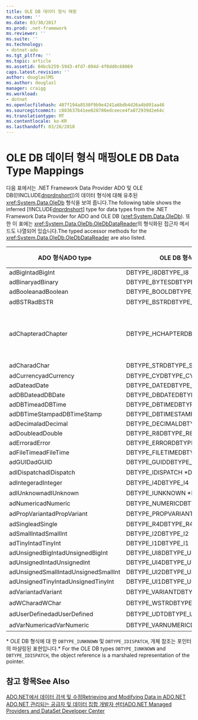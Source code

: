 ```yaml
---
title: OLE DB 데이터 형식 매핑
ms.custom: ''
ms.date: 03/30/2017
ms.prod: .net-framework
ms.reviewer: ''
ms.suite: ''
ms.technology:
- dotnet-ado
ms.tgt_pltfrm: ''
ms.topic: article
ms.assetid: 04bcb259-59d3-4fd7-894d-4f0dd0c68069
caps.latest.revision: ''
author: douglaslMS
ms.author: douglasl
manager: craigg
ms.workload:
- dotnet
ms.openlocfilehash: 407f194a8530f9b9e4241a6bdb4d26a4b891aa46
ms.sourcegitcommit: c883637b41ee028786edceece4fa872939d2e64c
ms.translationtype: MT
ms.contentlocale: ko-KR
ms.lasthandoff: 03/26/2018
---
```

# <a name="ole-db-data-type-mappings"></a><span data-ttu-id="00529-102">OLE DB 데이터 형식 매핑</span><span class="sxs-lookup"><span data-stu-id="00529-102">OLE DB Data Type Mappings</span></span>
<span data-ttu-id="00529-103">다음 표에서는 .NET Framework Data Provider ADO 및 OLE DB([!INCLUDE[dnprdnshort](../../../../includes/dnprdnshort-md.md)])의 데이터 형식에 대해 유추된 <xref:System.Data.OleDb> 형식을 보여 줍니다.</span><span class="sxs-lookup"><span data-stu-id="00529-103">The following table shows the inferred [!INCLUDE[dnprdnshort](../../../../includes/dnprdnshort-md.md)] type for data types from the .NET Framework Data Provider for ADO and OLE DB (<xref:System.Data.OleDb>).</span></span> <span data-ttu-id="00529-104">또한 이 표에는 <xref:System.Data.OleDb.OleDbDataReader>의 형식화된 접근자 메서드도 나열되어 있습니다.</span><span class="sxs-lookup"><span data-stu-id="00529-104">The typed accessor methods for the <xref:System.Data.OleDb.OleDbDataReader> are also listed.</span></span>  
  
|<span data-ttu-id="00529-105">ADO 형식</span><span class="sxs-lookup"><span data-stu-id="00529-105">ADO type</span></span>|<span data-ttu-id="00529-106">OLE DB 형식</span><span class="sxs-lookup"><span data-stu-id="00529-106">OLE DB type</span></span>|[!INCLUDE[dnprdnshort](../../../../includes/dnprdnshort-md.md)]<span data-ttu-id="00529-107"> 형식</span><span class="sxs-lookup"><span data-stu-id="00529-107"> type</span></span>|[!INCLUDE[dnprdnshort](../../../../includes/dnprdnshort-md.md)]<span data-ttu-id="00529-108">의 형식화된 접근자</span><span class="sxs-lookup"><span data-stu-id="00529-108"> typed accessor</span></span>|  
|--------------|-----------------|----------------------------------------------------------------------|--------------------------------------------------------------------------------|  
|<span data-ttu-id="00529-109">adBigInt</span><span class="sxs-lookup"><span data-stu-id="00529-109">adBigInt</span></span>|<span data-ttu-id="00529-110">DBTYPE_I8</span><span class="sxs-lookup"><span data-stu-id="00529-110">DBTYPE_I8</span></span>|<span data-ttu-id="00529-111">Int64</span><span class="sxs-lookup"><span data-stu-id="00529-111">Int64</span></span>|<span data-ttu-id="00529-112">GetInt64()</span><span class="sxs-lookup"><span data-stu-id="00529-112">GetInt64()</span></span>|  
|<span data-ttu-id="00529-113">adBinary</span><span class="sxs-lookup"><span data-stu-id="00529-113">adBinary</span></span>|<span data-ttu-id="00529-114">DBTYPE_BYTES</span><span class="sxs-lookup"><span data-stu-id="00529-114">DBTYPE_BYTES</span></span>|<span data-ttu-id="00529-115">Byte[]</span><span class="sxs-lookup"><span data-stu-id="00529-115">Byte[]</span></span>|<span data-ttu-id="00529-116">GetBytes()</span><span class="sxs-lookup"><span data-stu-id="00529-116">GetBytes()</span></span>|  
|<span data-ttu-id="00529-117">adBoolean</span><span class="sxs-lookup"><span data-stu-id="00529-117">adBoolean</span></span>|<span data-ttu-id="00529-118">DBTYPE_BOOL</span><span class="sxs-lookup"><span data-stu-id="00529-118">DBTYPE_BOOL</span></span>|<span data-ttu-id="00529-119">Boolean</span><span class="sxs-lookup"><span data-stu-id="00529-119">Boolean</span></span>|<span data-ttu-id="00529-120">GetBoolean()</span><span class="sxs-lookup"><span data-stu-id="00529-120">GetBoolean()</span></span>|  
|<span data-ttu-id="00529-121">adBSTR</span><span class="sxs-lookup"><span data-stu-id="00529-121">adBSTR</span></span>|<span data-ttu-id="00529-122">DBTYPE_BSTR</span><span class="sxs-lookup"><span data-stu-id="00529-122">DBTYPE_BSTR</span></span>|<span data-ttu-id="00529-123">문자열</span><span class="sxs-lookup"><span data-stu-id="00529-123">String</span></span>|<span data-ttu-id="00529-124">GetString()</span><span class="sxs-lookup"><span data-stu-id="00529-124">GetString()</span></span>|  
|<span data-ttu-id="00529-125">adChapter</span><span class="sxs-lookup"><span data-stu-id="00529-125">adChapter</span></span>|<span data-ttu-id="00529-126">DBTYPE_HCHAPTER</span><span class="sxs-lookup"><span data-stu-id="00529-126">DBTYPE_HCHAPTER</span></span>|<span data-ttu-id="00529-127">`DataReader`를 통해 지원됩니다.</span><span class="sxs-lookup"><span data-stu-id="00529-127">Supported through the `DataReader`.</span></span> <span data-ttu-id="00529-128">참조 [DataReader를 사용 하 여 데이터를 검색](../../../../docs/framework/data/adonet/retrieving-data-using-a-datareader.md)합니다.</span><span class="sxs-lookup"><span data-stu-id="00529-128">See [Retrieving Data Using a DataReader](../../../../docs/framework/data/adonet/retrieving-data-using-a-datareader.md).</span></span>|<span data-ttu-id="00529-129">GetValue()</span><span class="sxs-lookup"><span data-stu-id="00529-129">GetValue()</span></span>|  
|<span data-ttu-id="00529-130">adChar</span><span class="sxs-lookup"><span data-stu-id="00529-130">adChar</span></span>|<span data-ttu-id="00529-131">DBTYPE_STR</span><span class="sxs-lookup"><span data-stu-id="00529-131">DBTYPE_STR</span></span>|<span data-ttu-id="00529-132">문자열</span><span class="sxs-lookup"><span data-stu-id="00529-132">String</span></span>|<span data-ttu-id="00529-133">GetString()</span><span class="sxs-lookup"><span data-stu-id="00529-133">GetString()</span></span>|  
|<span data-ttu-id="00529-134">adCurrency</span><span class="sxs-lookup"><span data-stu-id="00529-134">adCurrency</span></span>|<span data-ttu-id="00529-135">DBTYPE_CY</span><span class="sxs-lookup"><span data-stu-id="00529-135">DBTYPE_CY</span></span>|<span data-ttu-id="00529-136">Decimal</span><span class="sxs-lookup"><span data-stu-id="00529-136">Decimal</span></span>|<span data-ttu-id="00529-137">GetDecimal()</span><span class="sxs-lookup"><span data-stu-id="00529-137">GetDecimal()</span></span>|  
|<span data-ttu-id="00529-138">adDate</span><span class="sxs-lookup"><span data-stu-id="00529-138">adDate</span></span>|<span data-ttu-id="00529-139">DBTYPE_DATE</span><span class="sxs-lookup"><span data-stu-id="00529-139">DBTYPE_DATE</span></span>|<span data-ttu-id="00529-140">DateTime</span><span class="sxs-lookup"><span data-stu-id="00529-140">DateTime</span></span>|<span data-ttu-id="00529-141">GetDateTime()</span><span class="sxs-lookup"><span data-stu-id="00529-141">GetDateTime()</span></span>|  
|<span data-ttu-id="00529-142">adDBDate</span><span class="sxs-lookup"><span data-stu-id="00529-142">adDBDate</span></span>|<span data-ttu-id="00529-143">DBTYPE_DBDATE</span><span class="sxs-lookup"><span data-stu-id="00529-143">DBTYPE_DBDATE</span></span>|<span data-ttu-id="00529-144">DateTime</span><span class="sxs-lookup"><span data-stu-id="00529-144">DateTime</span></span>|<span data-ttu-id="00529-145">GetDateTime()</span><span class="sxs-lookup"><span data-stu-id="00529-145">GetDateTime()</span></span>|  
|<span data-ttu-id="00529-146">adDBTime</span><span class="sxs-lookup"><span data-stu-id="00529-146">adDBTime</span></span>|<span data-ttu-id="00529-147">DBTYPE_DBTIME</span><span class="sxs-lookup"><span data-stu-id="00529-147">DBTYPE_DBTIME</span></span>|<span data-ttu-id="00529-148">DateTime</span><span class="sxs-lookup"><span data-stu-id="00529-148">DateTime</span></span>|<span data-ttu-id="00529-149">GetDateTime()</span><span class="sxs-lookup"><span data-stu-id="00529-149">GetDateTime()</span></span>|  
|<span data-ttu-id="00529-150">adDBTimeStamp</span><span class="sxs-lookup"><span data-stu-id="00529-150">adDBTimeStamp</span></span>|<span data-ttu-id="00529-151">DBTYPE_DBTIMESTAMP</span><span class="sxs-lookup"><span data-stu-id="00529-151">DBTYPE_DBTIMESTAMP</span></span>|<span data-ttu-id="00529-152">DateTime</span><span class="sxs-lookup"><span data-stu-id="00529-152">DateTime</span></span>|<span data-ttu-id="00529-153">GetDateTime()</span><span class="sxs-lookup"><span data-stu-id="00529-153">GetDateTime()</span></span>|  
|<span data-ttu-id="00529-154">adDecimal</span><span class="sxs-lookup"><span data-stu-id="00529-154">adDecimal</span></span>|<span data-ttu-id="00529-155">DBTYPE_DECIMAL</span><span class="sxs-lookup"><span data-stu-id="00529-155">DBTYPE_DECIMAL</span></span>|<span data-ttu-id="00529-156">Decimal</span><span class="sxs-lookup"><span data-stu-id="00529-156">Decimal</span></span>|<span data-ttu-id="00529-157">GetDecimal()</span><span class="sxs-lookup"><span data-stu-id="00529-157">GetDecimal()</span></span>|  
|<span data-ttu-id="00529-158">adDouble</span><span class="sxs-lookup"><span data-stu-id="00529-158">adDouble</span></span>|<span data-ttu-id="00529-159">DBTYPE_R8</span><span class="sxs-lookup"><span data-stu-id="00529-159">DBTYPE_R8</span></span>|<span data-ttu-id="00529-160">Double</span><span class="sxs-lookup"><span data-stu-id="00529-160">Double</span></span>|<span data-ttu-id="00529-161">GetDouble()</span><span class="sxs-lookup"><span data-stu-id="00529-161">GetDouble()</span></span>|  
|<span data-ttu-id="00529-162">adError</span><span class="sxs-lookup"><span data-stu-id="00529-162">adError</span></span>|<span data-ttu-id="00529-163">DBTYPE_ERROR</span><span class="sxs-lookup"><span data-stu-id="00529-163">DBTYPE_ERROR</span></span>|<span data-ttu-id="00529-164">ExternalException</span><span class="sxs-lookup"><span data-stu-id="00529-164">ExternalException</span></span>|<span data-ttu-id="00529-165">GetValue()</span><span class="sxs-lookup"><span data-stu-id="00529-165">GetValue()</span></span>|  
|<span data-ttu-id="00529-166">adFileTime</span><span class="sxs-lookup"><span data-stu-id="00529-166">adFileTime</span></span>|<span data-ttu-id="00529-167">DBTYPE_FILETIME</span><span class="sxs-lookup"><span data-stu-id="00529-167">DBTYPE_FILETIME</span></span>|<span data-ttu-id="00529-168">DateTime</span><span class="sxs-lookup"><span data-stu-id="00529-168">DateTime</span></span>|<span data-ttu-id="00529-169">GetDateTime()</span><span class="sxs-lookup"><span data-stu-id="00529-169">GetDateTime()</span></span>|  
|<span data-ttu-id="00529-170">adGUID</span><span class="sxs-lookup"><span data-stu-id="00529-170">adGUID</span></span>|<span data-ttu-id="00529-171">DBTYPE_GUID</span><span class="sxs-lookup"><span data-stu-id="00529-171">DBTYPE_GUID</span></span>|<span data-ttu-id="00529-172">Guid</span><span class="sxs-lookup"><span data-stu-id="00529-172">Guid</span></span>|<span data-ttu-id="00529-173">GetGuid()</span><span class="sxs-lookup"><span data-stu-id="00529-173">GetGuid()</span></span>|  
|<span data-ttu-id="00529-174">adIDispatch</span><span class="sxs-lookup"><span data-stu-id="00529-174">adIDispatch</span></span>|<span data-ttu-id="00529-175">DBTYPE_IDISPATCH \*</span><span class="sxs-lookup"><span data-stu-id="00529-175">DBTYPE_IDISPATCH \*</span></span>|<span data-ttu-id="00529-176">개체</span><span class="sxs-lookup"><span data-stu-id="00529-176">Object</span></span>|<span data-ttu-id="00529-177">GetValue()</span><span class="sxs-lookup"><span data-stu-id="00529-177">GetValue()</span></span>|  
|<span data-ttu-id="00529-178">adInteger</span><span class="sxs-lookup"><span data-stu-id="00529-178">adInteger</span></span>|<span data-ttu-id="00529-179">DBTYPE_I4</span><span class="sxs-lookup"><span data-stu-id="00529-179">DBTYPE_I4</span></span>|<span data-ttu-id="00529-180">Int32</span><span class="sxs-lookup"><span data-stu-id="00529-180">Int32</span></span>|<span data-ttu-id="00529-181">GetInt32()</span><span class="sxs-lookup"><span data-stu-id="00529-181">GetInt32()</span></span>|  
|<span data-ttu-id="00529-182">adIUnknown</span><span class="sxs-lookup"><span data-stu-id="00529-182">adIUnknown</span></span>|<span data-ttu-id="00529-183">DBTYPE_IUNKNOWN \*</span><span class="sxs-lookup"><span data-stu-id="00529-183">DBTYPE_IUNKNOWN \*</span></span>|<span data-ttu-id="00529-184">개체</span><span class="sxs-lookup"><span data-stu-id="00529-184">Object</span></span>|<span data-ttu-id="00529-185">GetValue()</span><span class="sxs-lookup"><span data-stu-id="00529-185">GetValue()</span></span>|  
|<span data-ttu-id="00529-186">adNumeric</span><span class="sxs-lookup"><span data-stu-id="00529-186">adNumeric</span></span>|<span data-ttu-id="00529-187">DBTYPE_NUMERIC</span><span class="sxs-lookup"><span data-stu-id="00529-187">DBTYPE_NUMERIC</span></span>|<span data-ttu-id="00529-188">Decimal</span><span class="sxs-lookup"><span data-stu-id="00529-188">Decimal</span></span>|<span data-ttu-id="00529-189">GetDecimal()</span><span class="sxs-lookup"><span data-stu-id="00529-189">GetDecimal()</span></span>|  
|<span data-ttu-id="00529-190">adPropVariant</span><span class="sxs-lookup"><span data-stu-id="00529-190">adPropVariant</span></span>|<span data-ttu-id="00529-191">DBTYPE_PROPVARIANT</span><span class="sxs-lookup"><span data-stu-id="00529-191">DBTYPE_PROPVARIANT</span></span>|<span data-ttu-id="00529-192">개체</span><span class="sxs-lookup"><span data-stu-id="00529-192">Object</span></span>|<span data-ttu-id="00529-193">GetValue()</span><span class="sxs-lookup"><span data-stu-id="00529-193">GetValue()</span></span>|  
|<span data-ttu-id="00529-194">adSingle</span><span class="sxs-lookup"><span data-stu-id="00529-194">adSingle</span></span>|<span data-ttu-id="00529-195">DBTYPE_R4</span><span class="sxs-lookup"><span data-stu-id="00529-195">DBTYPE_R4</span></span>|<span data-ttu-id="00529-196">Single</span><span class="sxs-lookup"><span data-stu-id="00529-196">Single</span></span>|<span data-ttu-id="00529-197">GetFloat()</span><span class="sxs-lookup"><span data-stu-id="00529-197">GetFloat()</span></span>|  
|<span data-ttu-id="00529-198">adSmallInt</span><span class="sxs-lookup"><span data-stu-id="00529-198">adSmallInt</span></span>|<span data-ttu-id="00529-199">DBTYPE_I2</span><span class="sxs-lookup"><span data-stu-id="00529-199">DBTYPE_I2</span></span>|<span data-ttu-id="00529-200">Int16</span><span class="sxs-lookup"><span data-stu-id="00529-200">Int16</span></span>|<span data-ttu-id="00529-201">GetInt16()</span><span class="sxs-lookup"><span data-stu-id="00529-201">GetInt16()</span></span>|  
|<span data-ttu-id="00529-202">adTinyInt</span><span class="sxs-lookup"><span data-stu-id="00529-202">adTinyInt</span></span>|<span data-ttu-id="00529-203">DBTYPE_I1</span><span class="sxs-lookup"><span data-stu-id="00529-203">DBTYPE_I1</span></span>|<span data-ttu-id="00529-204">Byte</span><span class="sxs-lookup"><span data-stu-id="00529-204">Byte</span></span>|<span data-ttu-id="00529-205">GetByte()</span><span class="sxs-lookup"><span data-stu-id="00529-205">GetByte()</span></span>|  
|<span data-ttu-id="00529-206">adUnsignedBigInt</span><span class="sxs-lookup"><span data-stu-id="00529-206">adUnsignedBigInt</span></span>|<span data-ttu-id="00529-207">DBTYPE_UI8</span><span class="sxs-lookup"><span data-stu-id="00529-207">DBTYPE_UI8</span></span>|<span data-ttu-id="00529-208">UInt64</span><span class="sxs-lookup"><span data-stu-id="00529-208">UInt64</span></span>|<span data-ttu-id="00529-209">GetValue()</span><span class="sxs-lookup"><span data-stu-id="00529-209">GetValue()</span></span>|  
|<span data-ttu-id="00529-210">adUnsignedInt</span><span class="sxs-lookup"><span data-stu-id="00529-210">adUnsignedInt</span></span>|<span data-ttu-id="00529-211">DBTYPE_UI4</span><span class="sxs-lookup"><span data-stu-id="00529-211">DBTYPE_UI4</span></span>|<span data-ttu-id="00529-212">UInt32</span><span class="sxs-lookup"><span data-stu-id="00529-212">UInt32</span></span>|<span data-ttu-id="00529-213">GetValue()</span><span class="sxs-lookup"><span data-stu-id="00529-213">GetValue()</span></span>|  
|<span data-ttu-id="00529-214">adUnsignedSmallInt</span><span class="sxs-lookup"><span data-stu-id="00529-214">adUnsignedSmallInt</span></span>|<span data-ttu-id="00529-215">DBTYPE_UI2</span><span class="sxs-lookup"><span data-stu-id="00529-215">DBTYPE_UI2</span></span>|<span data-ttu-id="00529-216">UInt16</span><span class="sxs-lookup"><span data-stu-id="00529-216">UInt16</span></span>|<span data-ttu-id="00529-217">GetValue()</span><span class="sxs-lookup"><span data-stu-id="00529-217">GetValue()</span></span>|  
|<span data-ttu-id="00529-218">adUnsignedTinyInt</span><span class="sxs-lookup"><span data-stu-id="00529-218">adUnsignedTinyInt</span></span>|<span data-ttu-id="00529-219">DBTYPE_UI1</span><span class="sxs-lookup"><span data-stu-id="00529-219">DBTYPE_UI1</span></span>|<span data-ttu-id="00529-220">Byte</span><span class="sxs-lookup"><span data-stu-id="00529-220">Byte</span></span>|<span data-ttu-id="00529-221">GetByte()</span><span class="sxs-lookup"><span data-stu-id="00529-221">GetByte()</span></span>|  
|<span data-ttu-id="00529-222">adVariant</span><span class="sxs-lookup"><span data-stu-id="00529-222">adVariant</span></span>|<span data-ttu-id="00529-223">DBTYPE_VARIANT</span><span class="sxs-lookup"><span data-stu-id="00529-223">DBTYPE_VARIANT</span></span>|<span data-ttu-id="00529-224">개체</span><span class="sxs-lookup"><span data-stu-id="00529-224">Object</span></span>|<span data-ttu-id="00529-225">GetValue()</span><span class="sxs-lookup"><span data-stu-id="00529-225">GetValue()</span></span>|  
|<span data-ttu-id="00529-226">adWChar</span><span class="sxs-lookup"><span data-stu-id="00529-226">adWChar</span></span>|<span data-ttu-id="00529-227">DBTYPE_WSTR</span><span class="sxs-lookup"><span data-stu-id="00529-227">DBTYPE_WSTR</span></span>|<span data-ttu-id="00529-228">문자열</span><span class="sxs-lookup"><span data-stu-id="00529-228">String</span></span>|<span data-ttu-id="00529-229">GetString()</span><span class="sxs-lookup"><span data-stu-id="00529-229">GetString()</span></span>|  
|<span data-ttu-id="00529-230">adUserDefined</span><span class="sxs-lookup"><span data-stu-id="00529-230">adUserDefined</span></span>|<span data-ttu-id="00529-231">DBTYPE_UDT</span><span class="sxs-lookup"><span data-stu-id="00529-231">DBTYPE_UDT</span></span>|<span data-ttu-id="00529-232">지원되지 않음</span><span class="sxs-lookup"><span data-stu-id="00529-232">not supported</span></span>||  
|<span data-ttu-id="00529-233">adVarNumeric</span><span class="sxs-lookup"><span data-stu-id="00529-233">adVarNumeric</span></span>|<span data-ttu-id="00529-234">DBTYPE_VARNUMERIC</span><span class="sxs-lookup"><span data-stu-id="00529-234">DBTYPE_VARNUMERIC</span></span>|<span data-ttu-id="00529-235">지원되지 않음</span><span class="sxs-lookup"><span data-stu-id="00529-235">not supported</span></span>||  
  
 <span data-ttu-id="00529-236">\* OLE DB 형식에 대 한 `DBTYPE_IUNKNOWN` 및 `DBTYPE_IDISPATCH`, 개체 참조는 포인터의 마샬링된 표현입니다.</span><span class="sxs-lookup"><span data-stu-id="00529-236">\* For the OLE DB types `DBTYPE_IUNKNOWN` and `DBTYPE_IDISPATCH`, the object reference is a marshaled representation of the pointer.</span></span>  
  
## <a name="see-also"></a><span data-ttu-id="00529-237">참고 항목</span><span class="sxs-lookup"><span data-stu-id="00529-237">See Also</span></span>  
 [<span data-ttu-id="00529-238">ADO.NET에서 데이터 검색 및 수정</span><span class="sxs-lookup"><span data-stu-id="00529-238">Retrieving and Modifying Data in ADO.NET</span></span>](../../../../docs/framework/data/adonet/retrieving-and-modifying-data.md)  
 [<span data-ttu-id="00529-239">ADO.NET 관리되는 공급자 및 데이터 집합 개발자 센터</span><span class="sxs-lookup"><span data-stu-id="00529-239">ADO.NET Managed Providers and DataSet Developer Center</span></span>](http://go.microsoft.com/fwlink/?LinkId=217917)
